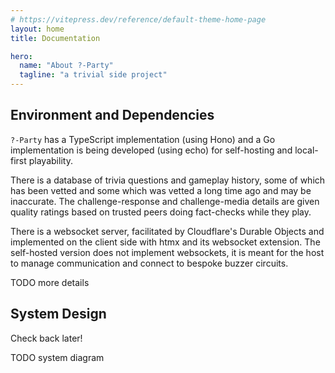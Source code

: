 ```yaml
---
# https://vitepress.dev/reference/default-theme-home-page
layout: home
title: Documentation

hero:
  name: "About ?-Party"
  tagline: "a trivial side project"
---
```


## Environment and Dependencies

`?-Party` has a TypeScript implementation (using Hono) and a Go implementation
is being developed (using echo) for self-hosting and local-first playability.

There is a database of trivia questions and gameplay history, some of which
has been vetted and some which was vetted a long time ago and may be inaccurate.
The challenge-response and challenge-media details are given quality ratings
based on trusted peers doing fact-checks while they play.

There is a websocket server, facilitated by Cloudflare's Durable Objects and
implemented on the client side with htmx and its websocket extension.
The self-hosted version does not implement websockets, it is meant for the host
to manage communication and connect to bespoke buzzer circuits.

TODO more details

## System Design

Check back later!

TODO system diagram
